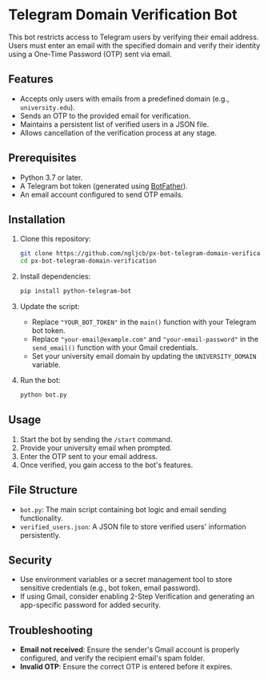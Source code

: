 # Telegram Domain Verification Bot

This bot restricts access to Telegram users by verifying their email address. Users must enter an email with the specified domain and verify their identity using a One-Time Password (OTP) sent via email.

## Features

- Accepts only users with emails from a predefined domain (e.g., `university.edu`).
- Sends an OTP to the provided email for verification.
- Maintains a persistent list of verified users in a JSON file.
- Allows cancellation of the verification process at any stage.

## Prerequisites

- Python 3.7 or later.
- A Telegram bot token (generated using [BotFather](https://core.telegram.org/bots#botfather)).
- An email account configured to send OTP emails.

## Installation

1. Clone this repository:

   ```bash
   git clone https://github.com/ngljcb/px-bot-telegram-domain-verification.git
   cd px-bot-telegram-domain-verification
   ```

2. Install dependencies:

   ```bash
   pip install python-telegram-bot
   ```

3. Update the script:

   - Replace `"YOUR_BOT_TOKEN"` in the `main()` function with your Telegram bot token.
   - Replace `"your-email@example.com"` and `"your-email-password"` in the `send_email()` function with your Gmail credentials.
   - Set your university email domain by updating the `UNIVERSITY_DOMAIN` variable.

4. Run the bot:
   ```bash
   python bot.py
   ```

## Usage

1. Start the bot by sending the `/start` command.
2. Provide your university email when prompted.
3. Enter the OTP sent to your email address.
4. Once verified, you gain access to the bot's features.

## File Structure

- `bot.py`: The main script containing bot logic and email sending functionality.
- `verified_users.json`: A JSON file to store verified users' information persistently.

## Security

- Use environment variables or a secret management tool to store sensitive credentials (e.g., bot token, email password).
- If using Gmail, consider enabling 2-Step Verification and generating an app-specific password for added security.

## Troubleshooting

- **Email not received**: Ensure the sender's Gmail account is properly configured, and verify the recipient email's spam folder.
- **Invalid OTP**: Ensure the correct OTP is entered before it expires.
